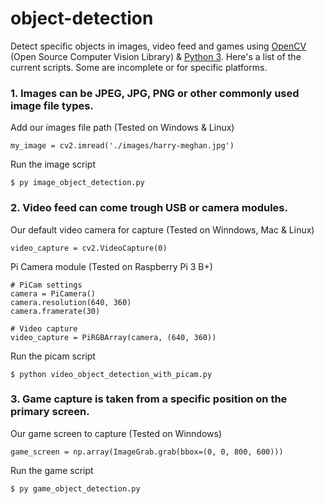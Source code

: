 # object-detection

Detect specific objects in images, video feed and games using [OpenCV ](https://opencv.org/ "Opencv.org") (Open Source Computer Vision Library) & [Python 3](https://www.python.org/downloads/ "Python.org"). Here's a list of the current scripts. Some are incomplete or for specific platforms.

### 1. Images can be JPEG, JPG, PNG or other commonly used image file types.

Add our images file path (Tested on Windows & Linux)
```
my_image = cv2.imread('./images/harry-meghan.jpg')
```
Run the image script 

```
$ py image_object_detection.py
```
### 2. Video feed can come trough USB or camera modules. 

Our default video camera for capture (Tested on Winndows, Mac & Linux)
```
video_capture = cv2.VideoCapture(0)
```
Pi Camera module (Tested on Raspberry Pi 3 B+)
```
# PiCam settings
camera = PiCamera()
camera.resolution(640, 360)
camera.framerate(30)

# Video capture
video_capture = PiRGBArray(camera, (640, 360))
```
Run the picam script 

```
$ python video_object_detection_with_picam.py
```

### 3. Game capture is taken from a specific position on the primary screen.

Our game screen to capture (Tested on Winndows)
```
game_screen = np.array(ImageGrab.grab(bbox=(0, 0, 800, 600)))
```
Run the game script 

```
$ py game_object_detection.py
```
